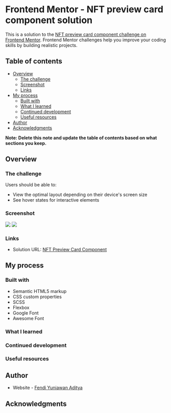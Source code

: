 # Frontend Mentor - NFT preview card component solution

This is a solution to the [NFT preview card component challenge on Frontend Mentor](https://www.frontendmentor.io/challenges/nft-preview-card-component-SbdUL_w0U). Frontend Mentor challenges help you improve your coding skills by building realistic projects. 

## Table of contents

- [Overview](#overview)
  - [The challenge](#the-challenge)
  - [Screenshot](#screenshot)
  - [Links](#links)
- [My process](#my-process)
  - [Built with](#built-with)
  - [What I learned](#what-i-learned)
  - [Continued development](#continued-development)
  - [Useful resources](#useful-resources)
- [Author](#author)
- [Acknowledgments](#acknowledgments)

**Note: Delete this note and update the table of contents based on what sections you keep.**

## Overview

### The challenge

Users should be able to:

- View the optimal layout depending on their device's screen size
- See hover states for interactive elements

### Screenshot

![](./screenshot1.jpg)
![](./screenshot2.jpg)


### Links

- Solution URL: [NFT Preview Card Component](https://fendiya.github.io/frontendmentorio/2.NFT_PreviewCard_component/)


## My process

### Built with

- Semantic HTML5 markup
- CSS custom properties
- SCSS
- Flexbox
- Google Font
- Awesome Font


### What I learned

### Continued development

### Useful resources

## Author

- Website - [Fendi Yuniawan Aditya](https://fendiyuniawanaditya.wordpress.com)

## Acknowledgments

